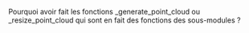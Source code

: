 Pourquoi avoir fait les fonctions _generate_point_cloud ou _resize_point_cloud qui sont en fait des fonctions des sous-modules ?

